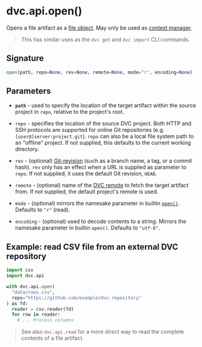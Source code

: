 # dvc.api.open()

Opens a file <abbr>artifact</abbr> as a
[file object](https://docs.python.org/3.7/glossary.html#term-file-object). May
only be used as
[context manager](https://www.python.org/dev/peps/pep-0343/#context-managers-in-the-standard-library).

> This has similar uses as the `dvc get` and `dvc import` CLI commands.

## Signature

```py
open(path, repo=None, rev=None, remote=None, mode="r", encoding=None)
```

## Parameters

- **`path`** - used to specify the location of the target artifact within the
  source project in `repo`, relative to the project's root.

- `repo` - specifies the location of the source DVC project. Both HTTP and SSH
  protocols are supported for online Git repositories (e.g.
  `[user@]server:project.git`). `repo` can also be a local file system path to
  an "offline" project. If not supplied, this defaults to the current working
  directory.

- `rev` - (optional)
  [Git-revision](https://git-scm.com/book/en/v2/Git-Internals-Git-References)
  (such as a branch name, a tag, or a commit hash). `rev` only has an effect
  when a URL is supplied as parameter to `repo`. If not supplied, it uses the
  default Git revision, `HEAD`.

- `remote` - (optional) name of the [DVC remote](/doc/command-reference/remote)
  to fetch the target artifact from. If not supplied, the default project's
  remote is used.

- `mode` - (optional) mirrors the namesake parameter in builtin
  [`open()`](https://docs.python.org/3.7/library/functions.html#open). Defaults
  to `"r"` (read).

- `encoding` - (optional) used to decode contents to a string. Mirrors the
  namesake parameter in builtin `open()`. Defaults to `"utf-8"`.

## Example: read CSV file from an external DVC repository

```py
import csv
import dvc.api

with dvc.api.open(
  "data/rows.csv",
  repo="https://github.com/example/dvc-repository"
) as fd:
  reader = csv.reader(fd)
  for row in reader:
    # ... Process columns
```

> See also `dvc.api.read` for a more direct way to read the complete contents of
> a file <abbr>artifact</abbr>.
